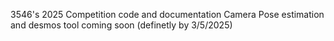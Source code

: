 3546's 2025 Competition code and documentation
Camera Pose estimation and desmos tool coming soon (definetly by 3/5/2025)